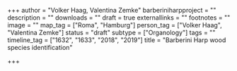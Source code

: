 +++
author = "Volker Haag, Valentina Zemke"
barberiniharpproject = ""
description = ""
downloads = ""
draft = true
externallinks = ""
footnotes = ""
image = ""
map_tag = ["Roma", "Hamburg"]
person_tag = ["Volker Haag", "Valentina Zemke"]
status = "draft"
subtype = ["Organology"]
tags = ""
timeline_tag = ["1632", "1633", "2018", "2019"]
title = "Barberini Harp wood species identification"

+++
